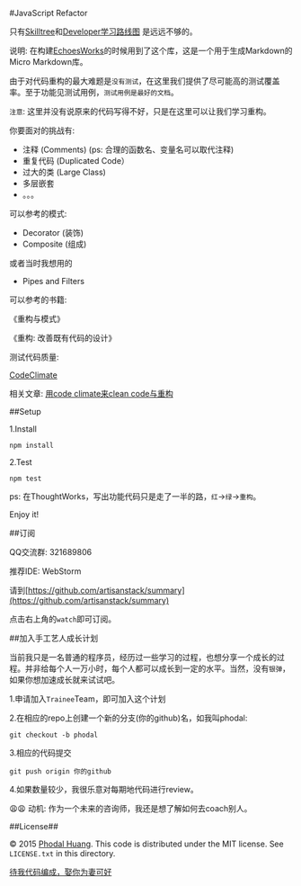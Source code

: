 #JavaScript Refactor

只有[Skilltree](https://github.com/phodal/skillock)和[Developer学习路线图](https://github.com/phodal/awesome-developer) 是远远不够的。

说明: 在构建[EchoesWorks](https://github.com/phodal/echoesworks)的时候用到了这个库，这是一个用于生成Markdown的Micro Markdown库。

由于对代码重构的最大难题是``没有测试``，在这里我们提供了尽可能高的测试覆盖率。至于功能见测试用例，``测试用例是最好的文档``。

``注意``: 这里并没有说原来的代码写得不好，只是在这里可以让我们学习重构。

你要面对的挑战有:

- 注释 (Comments) (ps: 合理的函数名、变量名可以取代注释)
- 重复代码 (Duplicated Code）
- 过大的类 (Large Class)
- 多层嵌套
- 。。。

可以参考的模式:

 - Decorator (装饰)
 - Composite (组成)
 
或者当时我想用的

 - Pipes and Filters

可以参考的书籍:

《重构与模式》

《重构: 改善既有代码的设计》

测试代码质量:

[CodeClimate](https://codeclimate.com/)

相关文章: [用code climate来clean code与重构](http://www.phodal.com/blog/use-code-climate-clean-code-and-refactor/)

##Setup

1.Install 

    npm install
    
2.Test
    
    npm test


ps: 在ThoughtWorks，写出功能代码只是走了一半的路，``红``->``绿``->``重构``。


Enjoy it!

##订阅

QQ交流群: 321689806

推荐IDE: WebStorm

请到[https://github.com/artisanstack/summary](https://github.com/artisanstack/summary)

点击右上角的``watch``即可订阅。

##加入手工艺人成长计划

当前我只是一名普通的程序员，经历过一些学习的过程，也想分享一个成长的过程。并非给每个人一万小时，每个人都可以成长到一定的水平。当然，没有``银弹``，如果你想加速成长就来试试吧。

1.申请加入``Trainee``Team，即可加入这个计划

2.在相应的repo上创建一个新的分支(你的github)名，如我叫phodal:

    git checkout -b phodal
    
3.相应的代码提交
    
    git push origin 你的github
    
4.如果数量较少，我很乐意对每期地代码进行review。    

:weary::weary: 动机: 作为一个未来的咨询师，我还是想了解如何去coach别人。

##License##

© 2015 [Phodal Huang](http://www.phodal.com). This code is distributed under the MIT license. See `LICENSE.txt` in this directory.

[待我代码编成，娶你为妻可好](http://www.xuntayizhan.com/blog/ji-ke-ai-qing-zhi-er-shi-dai-wo-dai-ma-bian-cheng-qu-ni-wei-qi-ke-hao-wan/)
     

